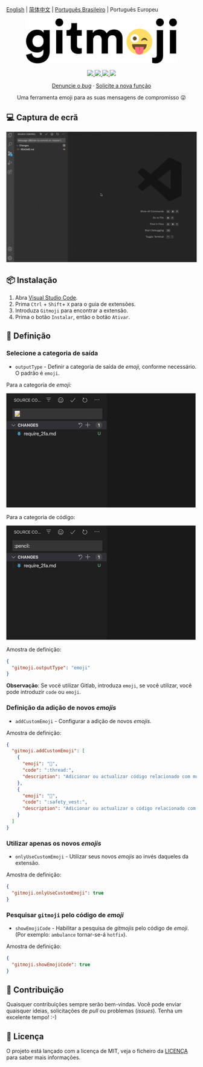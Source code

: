 [English](README.md) | [简体中文](README.zh-CN.md) | [Português Brasileiro](README.pt-BR.md) | Português Europeu

<p align="center">
    <img src="assets/gitmoji.gif" width="400">
</p>

<p align="center">
    <a href="https://github.com/carloscuesta/gitmoji">
        <img src="https://img.shields.io/badge/gitmoji-%20😜%20😍-FFDD67.svg?style=flat-square">
    </a>
    <a href="https://github.com/seatonjiang/gitmoji-vscode/issues">
        <img src="https://img.shields.io/github/issues/seatonjiang/gitmoji-vscode?style=flat-square&color=blue">
    </a>
    <a href="https://github.com/seatonjiang/gitmoji-vscode/pulls">
        <img src="https://img.shields.io/github/issues-pr/seatonjiang/gitmoji-vscode?style=flat-square&color=brightgreen">
    </a>
    <a href="https://github.com/seatonjiang/gitmoji-vscode/blob/main/LICENSE">
        <img src="https://img.shields.io/github/license/seatonjiang/gitmoji-vscode?&style=flat-square">
    </a>
</p>

<p align="center">
    <a href="https://github.com/seatonjiang/gitmoji-vscode/issues">Denuncie o <i>bug</i></a>
    ·
    <a href="https://github.com/seatonjiang/gitmoji-vscode/issues">Solicite a nova função</a>
</p>

<p align="center">
    Uma ferramenta emoji para as suas mensagens de compromisso 😜
</p>

## 💻 Captura de ecrã

<p align="center">
    <img src="assets/about.gif">
</p>

## 📦 Instalação

1. Abra [Visual Studio Code](https://code.visualstudio.com/).
2. Prima `Ctrl` + `Shift`+ `X` para o guia de extensões.
3. Introduza `Gitmoji` para encontrar a extensão.
4. Prima o botão `Instalar`, então o botão `Ativar`.

## 🔨 Definição

### Selecione a categoria de saída

- `outputType` - Definir a categoria de saída de *emoji,* conforme necessário. O padrão é `emoji`. 

Para a categoria de *emoji:*

![emoji](assets/emoji.png)

Para a categoria de código:

![code](assets/code.png)

Amostra de definição:

```json
{
  "gitmoji.outputType": "emoji"
}
```

**Observação**: Se vocë utilizar Gitlab, introduza `emoji`, se você utilizar, você pode introduzir `code` ou `emoji`.

### Definição da adição de novos *emojis*

- `addCustomEmoji` - Configurar a adição de novos *emojis.*

Amostra de definição:

```json
{
  "gitmoji.addCustomEmoji": [
    {
      "emoji": "🧵",
      "code": ":thread:",
      "description": "Adicionar ou actualizar código relacionado com multithreading ou concurrency"
    },
    {
      "emoji": "🦺",
      "code": ":safety_vest:",
      "description": "Adicionar ou actualizar o código relacionado com a validação"
    }
  ]
}
```

### Utilizar apenas os novos *emojis*

- `onlyUseCustomEmoji` - Utilizar seus novos *emojis* ao invés daqueles da extensão.

Amostra de definição:

```json
{
  "gitmoji.onlyUseCustomEmoji": true
}
```

### Pesquisar `gitmoji` pelo código de *emoji*

- `showEmojiCode` - Habilitar a pesquisa de *gitmojis* pelo código de *emoji*. (Por exemplo: `ambulance` tornar-se-á `hotfix`).

Amostra de definição:

```json
{
  "gitmoji.showEmojiCode": true
}
```

## 🤝 Contribuição

Quaisquer contribuições sempre serão bem-vindas. Você pode enviar quaisquer ideias, solicitações de *pull* ou problemas (*issues*). Tenha um excelente tempo! :-)

## 📃 Licença

O projeto está lançado com a licença de MIT, veja o ficheiro da [LICENÇA](https://github.com/seatonjiang/gitmoji-vscode/blob/main/LICENSE) para saber mais informações.
